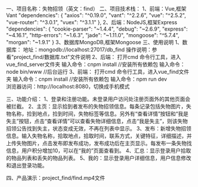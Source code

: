 一、项目名称：失物招领（英文：find）
二、项目技术栈：
1、前端：Vue,框架Vant
  "dependencies": {
    "axios": "^0.19.0",
    "vant": "^2.2.6",
    "vue": "^2.5.2",
    "vue-router": "^3.0.1",
    "vuex": "^3.1.1"
  },
2、后端：NodeJS,框架Express
  "dependencies": {
    "cookie-parser": "~1.4.4",
    "debug": "~2.6.9",
    "express": "~4.16.1",
    "http-errors": "~1.6.3",
    "jade": "~1.11.0",
    "mongoose": "^5.7.4",
    "morgan": "~1.9.1"
  }
3、数据库MongoDB,框架Mongoose
三、使用说明
1、数据库：
地址：mongodb://localhost:27017/db_find
操作说明：参看"project_find/数据库.txt"文件说明
2、后端：
打开cmd 命令行工具，进入vue_find_server文件夹
输入命令：cnpm install    //安装所有依赖包
输入命令：node bin/www    //后台运行
3、前端：
打开cmd 命令行工具，进入vue_find文件夹
输入命令：cnpm install    //安装所有依赖包
输入命令：npm run dev     
浏览器访问：http://localhost:8080，切换成手机模式

三、功能介绍：
1、登录和注册功能。未登录用户访问处注册页面外的其他页面会被拦截。
2、主页：显示拾到者发布的失物招领信息。每条记录包括失物图片，失物名称，捡到地点，捡到时间，失物标签等信息。另外有“查看详情”按钮和“我是失主”按钮，点击“查看详情”可以查看失物详细信息，点击“我是失主”，则该失物招领公告找到失主，状态变成无效，不再在列表中显示。
3、发布：新增失物招领信息。输入失物名称，拾取地点，拾取时间，联系方式，关键特征，详细描述，并上传失物图片，点击发布即发布成功，发布成功后在主页显示。每发布一条失物找信息，用户积分增加10，可以在“我的”页面查看到。
4、汇总：显示登录用户拾取的物品列表和丢失的物品列表。
5、我的：显示登录用户详细信息，用户信息修改和退出登录功能。

四、产品演示：project_find/find.mp4文件

